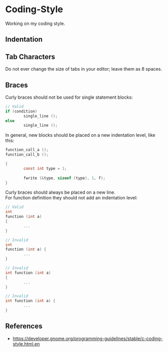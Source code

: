 # Coding-Style
Working on my coding style.

## Indentation

## Tab Characters
Do not ever change the size of tabs in your editor; leave them as 8 spaces.

## Braces
Curly braces should not be used for single statement blocks: 

```C
// Valid
if (condition)
        single_line ();
else
        single_line ();
```

In general, new blocks should be placed on a new indentation level, like this: 

```C
function_call_a ();
function_call_b ();

{
        const int type = 1;
        
        fwrite (&type, sizeof (type), 1, f); 
}
```

Curly braces should always be placed on a new line.   
For function definition they should not add an indentation level:

```C
// Valid
int
function (int a)
{
        ...
}
```

```C
// Invalid
int
function (int a) {
        ...
}

// Invalid
int function (int a)
{
        ...
}

// Invalid
int function (int a) {
        ...
}
```

## References
* https://developer.gnome.org/programming-guidelines/stable/c-coding-style.html.en

